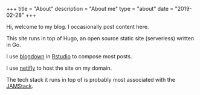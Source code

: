 +++
title = "About"
description = "About me"
type = "about"
date = "2019-02-28"
+++

Hi, welcome to my blog. I occasionally post content here. 

This site runs in top of Hugo, an open source static site (serverless) written in Go. 

I use [blogdown][1] in [Rstudio][2] to compose most posts.

I use [netifly][3] to host the site on my domain.

The tech stack it runs in top of is probably most associated with the [JAMStack][4].

[1]:	https://github.com/rstudio/blogdown "Blogdown"
[2]:	https://rstudio.com "RStudio"
[3]:	https://netlify.com "Netlify"
[4]:	https://jamstack.org "JAMStack"